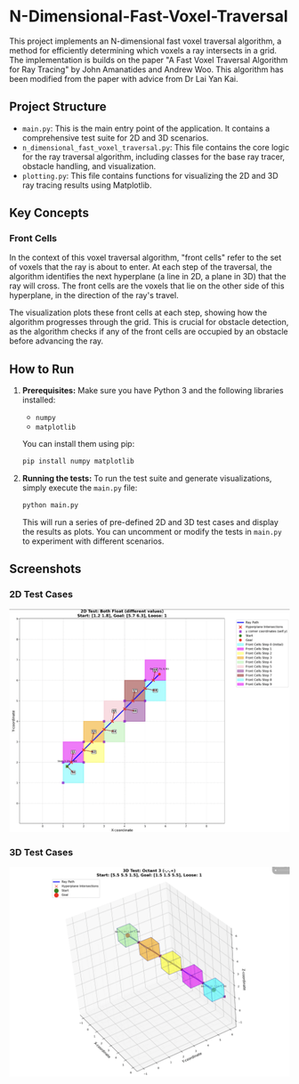 # N-Dimensional-Fast-Voxel-Traversal

This project implements an N-dimensional fast voxel traversal algorithm, a method for efficiently determining which voxels a ray intersects in a grid. The implementation is builds on the paper "A Fast Voxel Traversal Algorithm for Ray Tracing" by John Amanatides and Andrew Woo. This algorithm has been modified from the paper with advice from Dr Lai Yan Kai.

## Project Structure

*   `main.py`: This is the main entry point of the application. It contains a comprehensive test suite for 2D and 3D scenarios.
*   `n_dimensional_fast_voxel_traversal.py`: This file contains the core logic for the ray traversal algorithm, including classes for the base ray tracer, obstacle handling, and visualization.
*   `plotting.py`: This file contains functions for visualizing the 2D and 3D ray tracing results using Matplotlib.

## Key Concepts

### Front Cells

In the context of this voxel traversal algorithm, "front cells" refer to the set of voxels that the ray is about to enter. At each step of the traversal, the algorithm identifies the next hyperplane (a line in 2D, a plane in 3D) that the ray will cross. The front cells are the voxels that lie on the other side of this hyperplane, in the direction of the ray's travel.

The visualization plots these front cells at each step, showing how the algorithm progresses through the grid. This is crucial for obstacle detection, as the algorithm checks if any of the front cells are occupied by an obstacle before advancing the ray.

## How to Run

1.  **Prerequisites:** Make sure you have Python 3 and the following libraries installed:
    *   `numpy`
    *   `matplotlib`

    You can install them using pip:
    ```bash
    pip install numpy matplotlib
    ```

2.  **Running the tests:** To run the test suite and generate visualizations, simply execute the `main.py` file:
    ```bash
    python main.py
    ```
    This will run a series of pre-defined 2D and 3D test cases and display the results as plots. You can uncomment or modify the tests in `main.py` to experiment with different scenarios.

## Screenshots

### 2D Test Cases

![2D Test Case](trace_2d.png)


### 3D Test Cases

![3D Test Case](trace_3d.png)
